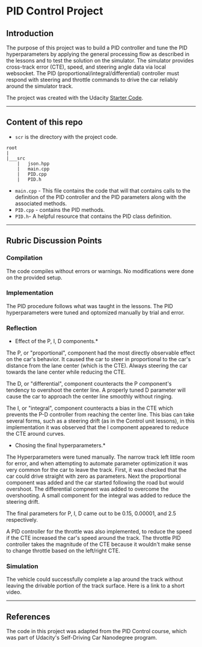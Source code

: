 # PID Control Project

## Introduction

The purpose of this project was to build a PID controller and tune the PID hyperparameters by applying the general processing flow as described in the lessons and to test the solution on the simulator.  The simulator provides cross-track error (CTE), speed, and steering angle data via local websocket. The PID (proportional/integral/differential) controller must respond with steering and throttle commands to drive the car reliably around the simulator track.

The project was created with the Udacity [Starter Code](https://github.com/udacity/CarND-PID-Control-Project).

---
## Content of this repo
- `scr` is the directory with the project code.
```
root
|   
|___src
    |   json.hpp
    |   main.cpp
    |   PID.cpp
    |   PID.h
```
  - `main.cpp` -  This file contains the code that will that contains calls to the definition of the PID controller and the PID parameters along with the associated methods.
  - `PID.cpp` - contains the PID methods.
  - `PID.h`- A helpful resource that contains the PID class definition.

---
## Rubric Discussion Points

### Compilation
The code compiles without errors or warnings. No modifications were done on the provided setup.

### Implementation
The PID procedure follows what was taught in the lessons. The PID hyperparameters were tuned and optomized manually by trial and error.

### Reflection
* Effect  of the P, I, D components.*

The P, or "proportional", component had the most directly observable effect on the car's behavior. It caused the car to steer in proportional to the car's distance from the lane center (which is the CTE). Always steering the car towards the lane center while reducing the CTE.

The D, or "differential", component counteracts the P component's tendency to overshoot the center line. A properly tuned D parameter will cause the car to approach the center line smoothly without ringing.

The I, or "integral", component counteracts a bias in the CTE which prevents the P-D controller from reaching the center line. This bias can take several forms, such as a steering drift (as in the Control unit lessons), in this implementation it was observed that the I component appeared to reduce the CTE around curves.

* Chosing the final hyperparameters.*

The Hyperparameters were tuned manually. The narrow track left little room for error, and when attempting to automate parameter optimization it was very common for the car to leave the track. First, it was checked that the car could drive straight with zero as parameters. Next the proportional component was added and the car started following the road but would overshoot. The differential compnent was added to overcome the overshooting. A small component for the integral was added to reduce the steering drift.

The final parameters for P, I, D came out to be 0.15, 0.00001, and 2.5 respectively.

A PID controller for the throttle was also implemented, to reduce the speed if the CTE increased  the car's speed around the track. The throttle PID controller takes the magnitude of the CTE because it wouldn't make sense to change throttle based on the left/right CTE. 

### Simulation
The vehicle could successfully complete a lap around the track without leaving the drivable portion of the track surface.  Here is a link to a short video.

---
## References
The code in this project was adapted from the PID Control course, which was part of Udacity's Self-Driving Car Nanodegree program.